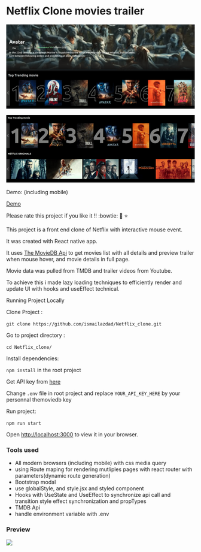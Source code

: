 # Netflix Clone movies trailer 

![image](./src/assets/preview.png?raw=true)

![](./src/assets/demo.gif?raw=true)


Demo: (including mobile)

 [Demo](https://moviestrailer.surge.sh/)


Please rate this project if you like it !!  :bowtie: :pleading_face: :star:

This project is a front end clone of Netflix with interactive mouse event.
 
It was created with React native app.

It uses [The MovieDB Api](https://www.themoviedb.org/documentation/api) to get  movies list with all details and preview trailer when mouse hover, and movie details in full page.

Movie data was pulled from TMDB and trailer videos from Youtube. 

To achieve this i made lazy loading techniques to efficiently render and update UI
with hooks and useEffect technical.

Running Project Locally

Clone Project : 

```git clone https://github.com/ismailazdad/Netflix_clone.git```

Go to project directory :

```cd Netflix_clone/```

Install dependencies:  

```npm install``` in the root project

Get API key from [here](https://www.themoviedb.org/signup)

Change ```.env``` file in root project and replace  ```YOUR_API_KEY_HERE``` by your personnal themoviedb key

Run project: 

```npm run start```

Open [http://localhost:3000](http://localhost:3000) to view it in your browser.

### Tools used
 - All modern browsers (including mobile) with css media query
 - using Route maping for rendering mutliples pages with react router  with parameters(dynamic route generation)
 - Bootstrap modal
 - use globalStyle, and style.jsx and styled component
 - Hooks with UseState and UseEffect to synchronize api call and transition style effect synchronization and propTypes
 - TMDB Api 
 - handle environment variable with .env
 
### Preview

  


![](./src/assets/demo2.gif?raw=true)
